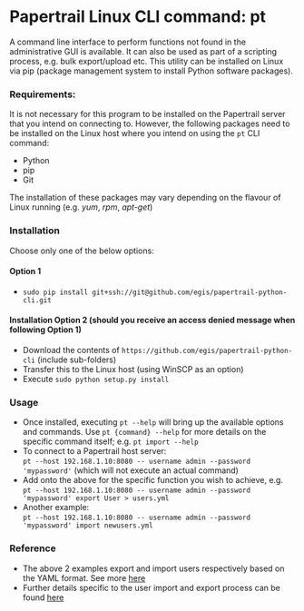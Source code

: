 # Papertrail Linux CLI command: pt

A command line interface to perform functions not found in the administrative GUI is available. It can also be used as part of a scripting process, e.g. bulk export/upload etc. This utility can be installed on Linux via pip (package management system to install Python software packages).

### Requirements:
It is not necessary for this program to be installed on the Papertrail server that you intend on connecting to. However, the following packages need to be installed on the Linux host where you intend on using the `pt` CLI command:
 * Python
 * pip
 * Git
 
The installation of these packages may vary depending on the flavour of Linux running (e.g. *yum*, *rpm*, *apt-get*)

### Installation
Choose only one of the below options:

#### Option 1
* `sudo pip install git+ssh://git@github.com/egis/papertrail-python-cli.git`

#### Installation Option 2 (should you receive an access denied message when following Option 1)
 * Download the contents of `https://github.com/egis/papertrail-python-cli` (include sub-folders)
 * Transfer this to the Linux host (using WinSCP as an option)
 * Execute `sudo python setup.py install`

### Usage
 * Once installed, executing `pt --help` will bring up the available options and commands. Use `pt {command} --help` for more details on the specific command itself; e.g. `pt import --help`
 * To connect to a Papertrail host server:<br>
    `pt --host 192.168.1.10:8080 -- username admin --password 'mypassword'` (which will not execute an actual command)
 * Add onto the above for the specific function you wish to achieve, e.g.<br>
    `pt --host 192.168.1.10:8080 -- username admin --password 'mypassword' export User > users.yml`
 * Another example:<br>
    `pt --host 192.168.1.10:8080 -- username admin --password 'mypassword' import newusers.yml`

### Reference
 * The above 2 examples export and import users respectively based on the YAML format. See more [here](http://support.papertrail.co.za/Configuration/Yaml%20Config/?#yaml-import-and-export)
 * Further details specific to the user import and export process can be found [here](http://support.papertrail.co.za/Configuration/user-export-and-import/)
